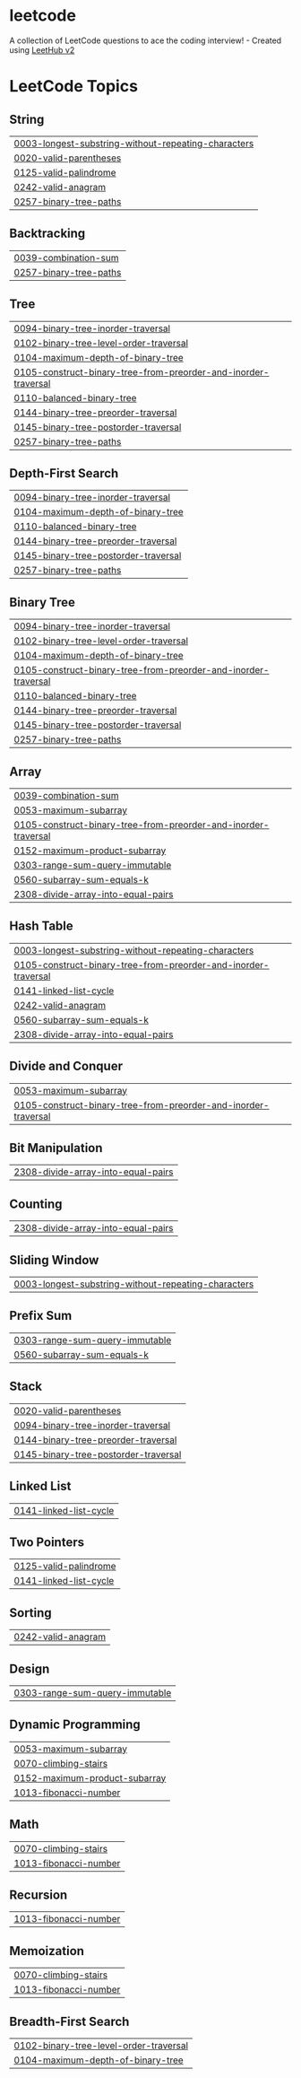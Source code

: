 # leetcode
A collection of LeetCode questions to ace the coding interview! - Created using [LeetHub v2](https://github.com/arunbhardwaj/LeetHub-2.0)

<!---LeetCode Topics Start-->
# LeetCode Topics
## String
|  |
| ------- |
| [0003-longest-substring-without-repeating-characters](https://github.com/saamyaaay/leetcode/tree/master/0003-longest-substring-without-repeating-characters) |
| [0020-valid-parentheses](https://github.com/saamyaaay/leetcode/tree/master/0020-valid-parentheses) |
| [0125-valid-palindrome](https://github.com/saamyaaay/leetcode/tree/master/0125-valid-palindrome) |
| [0242-valid-anagram](https://github.com/saamyaaay/leetcode/tree/master/0242-valid-anagram) |
| [0257-binary-tree-paths](https://github.com/saamyaaay/leetcode/tree/master/0257-binary-tree-paths) |
## Backtracking
|  |
| ------- |
| [0039-combination-sum](https://github.com/saamyaaay/leetcode/tree/master/0039-combination-sum) |
| [0257-binary-tree-paths](https://github.com/saamyaaay/leetcode/tree/master/0257-binary-tree-paths) |
## Tree
|  |
| ------- |
| [0094-binary-tree-inorder-traversal](https://github.com/saamyaaay/leetcode/tree/master/0094-binary-tree-inorder-traversal) |
| [0102-binary-tree-level-order-traversal](https://github.com/saamyaaay/leetcode/tree/master/0102-binary-tree-level-order-traversal) |
| [0104-maximum-depth-of-binary-tree](https://github.com/saamyaaay/leetcode/tree/master/0104-maximum-depth-of-binary-tree) |
| [0105-construct-binary-tree-from-preorder-and-inorder-traversal](https://github.com/saamyaaay/leetcode/tree/master/0105-construct-binary-tree-from-preorder-and-inorder-traversal) |
| [0110-balanced-binary-tree](https://github.com/saamyaaay/leetcode/tree/master/0110-balanced-binary-tree) |
| [0144-binary-tree-preorder-traversal](https://github.com/saamyaaay/leetcode/tree/master/0144-binary-tree-preorder-traversal) |
| [0145-binary-tree-postorder-traversal](https://github.com/saamyaaay/leetcode/tree/master/0145-binary-tree-postorder-traversal) |
| [0257-binary-tree-paths](https://github.com/saamyaaay/leetcode/tree/master/0257-binary-tree-paths) |
## Depth-First Search
|  |
| ------- |
| [0094-binary-tree-inorder-traversal](https://github.com/saamyaaay/leetcode/tree/master/0094-binary-tree-inorder-traversal) |
| [0104-maximum-depth-of-binary-tree](https://github.com/saamyaaay/leetcode/tree/master/0104-maximum-depth-of-binary-tree) |
| [0110-balanced-binary-tree](https://github.com/saamyaaay/leetcode/tree/master/0110-balanced-binary-tree) |
| [0144-binary-tree-preorder-traversal](https://github.com/saamyaaay/leetcode/tree/master/0144-binary-tree-preorder-traversal) |
| [0145-binary-tree-postorder-traversal](https://github.com/saamyaaay/leetcode/tree/master/0145-binary-tree-postorder-traversal) |
| [0257-binary-tree-paths](https://github.com/saamyaaay/leetcode/tree/master/0257-binary-tree-paths) |
## Binary Tree
|  |
| ------- |
| [0094-binary-tree-inorder-traversal](https://github.com/saamyaaay/leetcode/tree/master/0094-binary-tree-inorder-traversal) |
| [0102-binary-tree-level-order-traversal](https://github.com/saamyaaay/leetcode/tree/master/0102-binary-tree-level-order-traversal) |
| [0104-maximum-depth-of-binary-tree](https://github.com/saamyaaay/leetcode/tree/master/0104-maximum-depth-of-binary-tree) |
| [0105-construct-binary-tree-from-preorder-and-inorder-traversal](https://github.com/saamyaaay/leetcode/tree/master/0105-construct-binary-tree-from-preorder-and-inorder-traversal) |
| [0110-balanced-binary-tree](https://github.com/saamyaaay/leetcode/tree/master/0110-balanced-binary-tree) |
| [0144-binary-tree-preorder-traversal](https://github.com/saamyaaay/leetcode/tree/master/0144-binary-tree-preorder-traversal) |
| [0145-binary-tree-postorder-traversal](https://github.com/saamyaaay/leetcode/tree/master/0145-binary-tree-postorder-traversal) |
| [0257-binary-tree-paths](https://github.com/saamyaaay/leetcode/tree/master/0257-binary-tree-paths) |
## Array
|  |
| ------- |
| [0039-combination-sum](https://github.com/saamyaaay/leetcode/tree/master/0039-combination-sum) |
| [0053-maximum-subarray](https://github.com/saamyaaay/leetcode/tree/master/0053-maximum-subarray) |
| [0105-construct-binary-tree-from-preorder-and-inorder-traversal](https://github.com/saamyaaay/leetcode/tree/master/0105-construct-binary-tree-from-preorder-and-inorder-traversal) |
| [0152-maximum-product-subarray](https://github.com/saamyaaay/leetcode/tree/master/0152-maximum-product-subarray) |
| [0303-range-sum-query-immutable](https://github.com/saamyaaay/leetcode/tree/master/0303-range-sum-query-immutable) |
| [0560-subarray-sum-equals-k](https://github.com/saamyaaay/leetcode/tree/master/0560-subarray-sum-equals-k) |
| [2308-divide-array-into-equal-pairs](https://github.com/saamyaaay/leetcode/tree/master/2308-divide-array-into-equal-pairs) |
## Hash Table
|  |
| ------- |
| [0003-longest-substring-without-repeating-characters](https://github.com/saamyaaay/leetcode/tree/master/0003-longest-substring-without-repeating-characters) |
| [0105-construct-binary-tree-from-preorder-and-inorder-traversal](https://github.com/saamyaaay/leetcode/tree/master/0105-construct-binary-tree-from-preorder-and-inorder-traversal) |
| [0141-linked-list-cycle](https://github.com/saamyaaay/leetcode/tree/master/0141-linked-list-cycle) |
| [0242-valid-anagram](https://github.com/saamyaaay/leetcode/tree/master/0242-valid-anagram) |
| [0560-subarray-sum-equals-k](https://github.com/saamyaaay/leetcode/tree/master/0560-subarray-sum-equals-k) |
| [2308-divide-array-into-equal-pairs](https://github.com/saamyaaay/leetcode/tree/master/2308-divide-array-into-equal-pairs) |
## Divide and Conquer
|  |
| ------- |
| [0053-maximum-subarray](https://github.com/saamyaaay/leetcode/tree/master/0053-maximum-subarray) |
| [0105-construct-binary-tree-from-preorder-and-inorder-traversal](https://github.com/saamyaaay/leetcode/tree/master/0105-construct-binary-tree-from-preorder-and-inorder-traversal) |
## Bit Manipulation
|  |
| ------- |
| [2308-divide-array-into-equal-pairs](https://github.com/saamyaaay/leetcode/tree/master/2308-divide-array-into-equal-pairs) |
## Counting
|  |
| ------- |
| [2308-divide-array-into-equal-pairs](https://github.com/saamyaaay/leetcode/tree/master/2308-divide-array-into-equal-pairs) |
## Sliding Window
|  |
| ------- |
| [0003-longest-substring-without-repeating-characters](https://github.com/saamyaaay/leetcode/tree/master/0003-longest-substring-without-repeating-characters) |
## Prefix Sum
|  |
| ------- |
| [0303-range-sum-query-immutable](https://github.com/saamyaaay/leetcode/tree/master/0303-range-sum-query-immutable) |
| [0560-subarray-sum-equals-k](https://github.com/saamyaaay/leetcode/tree/master/0560-subarray-sum-equals-k) |
## Stack
|  |
| ------- |
| [0020-valid-parentheses](https://github.com/saamyaaay/leetcode/tree/master/0020-valid-parentheses) |
| [0094-binary-tree-inorder-traversal](https://github.com/saamyaaay/leetcode/tree/master/0094-binary-tree-inorder-traversal) |
| [0144-binary-tree-preorder-traversal](https://github.com/saamyaaay/leetcode/tree/master/0144-binary-tree-preorder-traversal) |
| [0145-binary-tree-postorder-traversal](https://github.com/saamyaaay/leetcode/tree/master/0145-binary-tree-postorder-traversal) |
## Linked List
|  |
| ------- |
| [0141-linked-list-cycle](https://github.com/saamyaaay/leetcode/tree/master/0141-linked-list-cycle) |
## Two Pointers
|  |
| ------- |
| [0125-valid-palindrome](https://github.com/saamyaaay/leetcode/tree/master/0125-valid-palindrome) |
| [0141-linked-list-cycle](https://github.com/saamyaaay/leetcode/tree/master/0141-linked-list-cycle) |
## Sorting
|  |
| ------- |
| [0242-valid-anagram](https://github.com/saamyaaay/leetcode/tree/master/0242-valid-anagram) |
## Design
|  |
| ------- |
| [0303-range-sum-query-immutable](https://github.com/saamyaaay/leetcode/tree/master/0303-range-sum-query-immutable) |
## Dynamic Programming
|  |
| ------- |
| [0053-maximum-subarray](https://github.com/saamyaaay/leetcode/tree/master/0053-maximum-subarray) |
| [0070-climbing-stairs](https://github.com/saamyaaay/leetcode/tree/master/0070-climbing-stairs) |
| [0152-maximum-product-subarray](https://github.com/saamyaaay/leetcode/tree/master/0152-maximum-product-subarray) |
| [1013-fibonacci-number](https://github.com/saamyaaay/leetcode/tree/master/1013-fibonacci-number) |
## Math
|  |
| ------- |
| [0070-climbing-stairs](https://github.com/saamyaaay/leetcode/tree/master/0070-climbing-stairs) |
| [1013-fibonacci-number](https://github.com/saamyaaay/leetcode/tree/master/1013-fibonacci-number) |
## Recursion
|  |
| ------- |
| [1013-fibonacci-number](https://github.com/saamyaaay/leetcode/tree/master/1013-fibonacci-number) |
## Memoization
|  |
| ------- |
| [0070-climbing-stairs](https://github.com/saamyaaay/leetcode/tree/master/0070-climbing-stairs) |
| [1013-fibonacci-number](https://github.com/saamyaaay/leetcode/tree/master/1013-fibonacci-number) |
## Breadth-First Search
|  |
| ------- |
| [0102-binary-tree-level-order-traversal](https://github.com/saamyaaay/leetcode/tree/master/0102-binary-tree-level-order-traversal) |
| [0104-maximum-depth-of-binary-tree](https://github.com/saamyaaay/leetcode/tree/master/0104-maximum-depth-of-binary-tree) |
<!---LeetCode Topics End-->